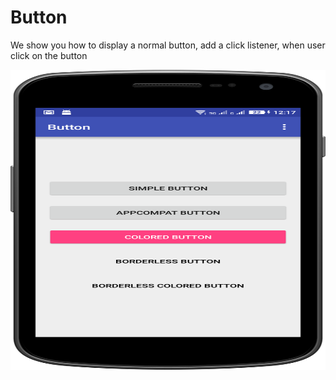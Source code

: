 # Button

We show you how to display a normal button, add a click listener, when user click on the button

<a href="url"><img src="https://github.com/sambhaji213/Button/blob/master/screenshot/device-2016-10-11-121735.png" align="left" height="480" width="800" ></a>


